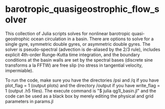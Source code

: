 # barotropic_quasigeostrophic_flow_solver
This collection of Julia scripts solves for nonlinear barotropic quasi-geostrophic ocean circulation in a basin. 
There are options to solve for a single gyre, symmetric double gyres, or asymmetric double gyres. The solver is 
pseudo-spectral (advection is de-aliased by the 2/3 rule), includes explicit 4th-order Runge-Kutta time integration, and 
the boundary conditions at the basin walls are set by the spectral bases (discrete sine transforms a la FFTW) are free 
slip (no stress in tangential velocity, impermiable).

To run the code, make sure you have the directories /psi and /q if you have plot_flag = 1 (output plots) and the directory 
/output if you have write_flag = 1 (output .h5 files). The execute command is "$ julia qg1l_basin.jl" and the code can be 
used as a black box by merely editing the physical and grid parameters in params.jl
